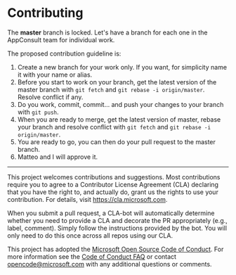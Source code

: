 
# Contributing

The **master** branch is locked. Let's have a branch for each one in the AppConsult team for individual work.

The proposed contribution guideline is:
1. Create a new branch for your work only. If you want, for simplicity name it with your name or alias.
2. Before you start to work on your branch, get the latest version of the master branch with `git fetch` and `git rebase -i origin/master`. Resolve conflict if any.
3. Do you work, commit, commit... and push your changes to your branch with `git push`.
4. When you are ready to merge, get the latest version of master, rebase your branch and resolve conflict with `git fetch` and `git rebase -i origin/master`.
5. You are ready to go, you can then do your pull request to the master branch.
6. Matteo and I will approve it.


---


This project welcomes contributions and suggestions.  Most contributions require you to agree to a
Contributor License Agreement (CLA) declaring that you have the right to, and actually do, grant us
the rights to use your contribution. For details, visit https://cla.microsoft.com.

When you submit a pull request, a CLA-bot will automatically determine whether you need to provide
a CLA and decorate the PR appropriately (e.g., label, comment). Simply follow the instructions
provided by the bot. You will only need to do this once across all repos using our CLA.

This project has adopted the [Microsoft Open Source Code of Conduct](https://opensource.microsoft.com/codeofconduct/).
For more information see the [Code of Conduct FAQ](https://opensource.microsoft.com/codeofconduct/faq/) or
contact [opencode@microsoft.com](mailto:opencode@microsoft.com) with any additional questions or comments.

